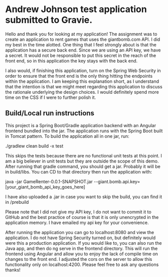 # Andrew Johnson test application submitted to Gravie.

Hello and thank you for looking at my application! The assignment was to create an application to rent games that uses the giantbomb.com API. 
I did my best in the time alotted. One thing that I feel strongly about is that the application has a secure back end. Since we are using an API key, 
we have a secret. It would not be responsible to put this secret in the reach of the front end, so in this application the key stays with the back end. 

I also would, if finishing this application, turn on the Spring Web Security in order to ensure that the front end is the only thing hitting the endpoints
within the application. I am keeping this explanation short, as I understand that the intention is that we might meet regarding this application to discuss 
the rationale underlying the design choices. I would definitely spend more time on the CSS if I were to further polish it. 

## Build/Local run instructions
This project is a Spring Boot/Gradle application backend with an Angular frontend bundled into the jar. The application runs with the Spring Boot built in Tomcat pattern.
To build the application all in one jar, run:

./gradlew clean build -x test

This skips the tests because there are no functional unit tests at this point. I am a big believer in unit tests but they are outside the scope of this demo. After running that 
gradle command, you should get a jar. Probably it will be in build/libs. You can CD to that directory then run the application with:

java -jar GameRenter-0.0.1-SNAPSHOT.jar --giant.bomb.api.key=[your_giant_bomb_api_key_goes_here]

I have also uploaded a .jar in case you want to skip the build, you can find it in /prebuild

Please note that I did not give my API key, I do not want to commit it to GitHub and the best practice of course is that it is only unencrypted in the application memory.
I have emailed my api key for your convenience. 

After running the application you can go to localhost:8080 and view the application. I do not have Spring Security turned on, but definitely
would were this a production application. If you would like to, you can also run the Java app, and then do ng serve in the frontend directory. This will run the 
frontend using Angular and allow you to enjoy the lack of compile time on changes to the front end. I adjusted the cors on the server to allow this functionality
only on localhost:4200. Please feel free to ask any questions thanks!

